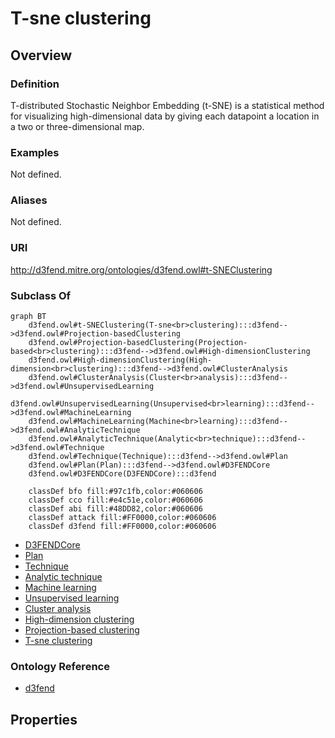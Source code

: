# T-sne clustering

## Overview

### Definition
T-distributed Stochastic Neighbor Embedding (t-SNE) is a statistical method for visualizing high-dimensional data by giving each datapoint a location in a two or three-dimensional map.

### Examples
Not defined.

### Aliases
Not defined.

### URI
http://d3fend.mitre.org/ontologies/d3fend.owl#t-SNEClustering

### Subclass Of
```mermaid
graph BT
    d3fend.owl#t-SNEClustering(T-sne<br>clustering):::d3fend-->d3fend.owl#Projection-basedClustering
    d3fend.owl#Projection-basedClustering(Projection-based<br>clustering):::d3fend-->d3fend.owl#High-dimensionClustering
    d3fend.owl#High-dimensionClustering(High-dimension<br>clustering):::d3fend-->d3fend.owl#ClusterAnalysis
    d3fend.owl#ClusterAnalysis(Cluster<br>analysis):::d3fend-->d3fend.owl#UnsupervisedLearning
    d3fend.owl#UnsupervisedLearning(Unsupervised<br>learning):::d3fend-->d3fend.owl#MachineLearning
    d3fend.owl#MachineLearning(Machine<br>learning):::d3fend-->d3fend.owl#AnalyticTechnique
    d3fend.owl#AnalyticTechnique(Analytic<br>technique):::d3fend-->d3fend.owl#Technique
    d3fend.owl#Technique(Technique):::d3fend-->d3fend.owl#Plan
    d3fend.owl#Plan(Plan):::d3fend-->d3fend.owl#D3FENDCore
    d3fend.owl#D3FENDCore(D3FENDCore):::d3fend
    
    classDef bfo fill:#97c1fb,color:#060606
    classDef cco fill:#e4c51e,color:#060606
    classDef abi fill:#48DD82,color:#060606
    classDef attack fill:#FF0000,color:#060606
    classDef d3fend fill:#FF0000,color:#060606
```

- [D3FENDCore](/docs/ontology/reference/model/D3FENDCore/D3FENDCore.md)
- [Plan](/docs/ontology/reference/model/D3FENDCore/Plan/Plan.md)
- [Technique](/docs/ontology/reference/model/D3FENDCore/Plan/Technique/Technique.md)
- [Analytic technique](/docs/ontology/reference/model/D3FENDCore/Plan/Technique/Analytic%20technique/Analytic%20technique.md)
- [Machine learning](/docs/ontology/reference/model/D3FENDCore/Plan/Technique/Analytic%20technique/Machine%20learning/Machine%20learning.md)
- [Unsupervised learning](/docs/ontology/reference/model/D3FENDCore/Plan/Technique/Analytic%20technique/Machine%20learning/Unsupervised%20learning/Unsupervised%20learning.md)
- [Cluster analysis](/docs/ontology/reference/model/D3FENDCore/Plan/Technique/Analytic%20technique/Machine%20learning/Unsupervised%20learning/Cluster%20analysis/Cluster%20analysis.md)
- [High-dimension clustering](/docs/ontology/reference/model/D3FENDCore/Plan/Technique/Analytic%20technique/Machine%20learning/Unsupervised%20learning/Cluster%20analysis/High-dimension%20clustering/High-dimension%20clustering.md)
- [Projection-based clustering](/docs/ontology/reference/model/D3FENDCore/Plan/Technique/Analytic%20technique/Machine%20learning/Unsupervised%20learning/Cluster%20analysis/High-dimension%20clustering/Projection-based%20clustering/Projection-based%20clustering.md)
- [T-sne clustering](/docs/ontology/reference/model/D3FENDCore/Plan/Technique/Analytic%20technique/Machine%20learning/Unsupervised%20learning/Cluster%20analysis/High-dimension%20clustering/Projection-based%20clustering/T-sne%20clustering/T-sne%20clustering.md)


### Ontology Reference
- [d3fend](http://d3fend.mitre.org/ontologies/d3fend.owl#)

## Properties
